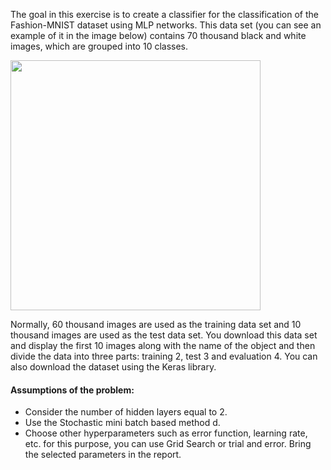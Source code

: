 
The goal in this exercise is to create a classifier for the classification of the Fashion-MNIST dataset using MLP networks. This data set (you can see an example of it in the image below) contains 70 thousand black and white images, which are grouped into 10 classes.

<img src="https://github.com/masoudrahimi39/Machine-Learning-Hands-On-Projects/assets/65596290/f2347bc2-d097-47b8-8f73-25d7c42fef00" width="400">


Normally, 60 thousand images are used as the training data set and 10 thousand images are used as the test data set. You download this data set and display the first 10 images along with the name of the object and then divide the data into three parts: training 2, test 3 and evaluation 4.
You can also download the dataset using the Keras library.

#### Assumptions of the problem:

- Consider the number of hidden layers equal to 2.
- Use the Stochastic mini batch based method d.
- Choose other hyperparameters such as error function, learning rate, etc. for this purpose, you can use Grid Search or trial and error. Bring the selected parameters in the report.
